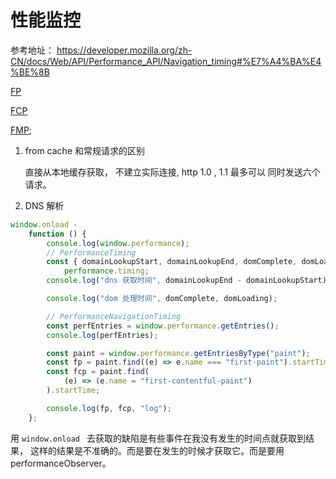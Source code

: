 # 性能监控

参考地址： https://developer.mozilla.org/zh-CN/docs/Web/API/Performance_API/Navigation_timing#%E7%A4%BA%E4%BE%8B

[FP ](https://developer.mozilla.org/zh-CN/docs/Glossary/First_paint)

[FCP](https://developer.mozilla.org/en-US/docs/Glossary/First_contentful_paint)

[FMP](https://developer.mozilla.org/en-US/docs/Glossary/First_meaningful_paint);

1. from cache 和常规请求的区别

   直接从本地缓存获取， 不建立实际连接, http 1.0 , 1.1 最多可以 同时发送六个请求。

2. DNS 解析

```javascript
window.onload -
	function () {
		console.log(window.performance);
		// PerformanceTiming
		const { domainLookupStart, domainLookupEnd, domComplete, domLoading } =
			performance.timing;
		console.log("dns 获取时间", domainLookupEnd - domainLookupStart);

		console.log("dom 处理时间", domComplete, domLoading);

		// PerformanceNavigationTiming
		const perfEntries = window.performance.getEntries();
		console.log(perfEntries);

		const paint = window.performance.getEntriesByType("paint");
		const fp = paint.find((e) => e.name === "first-paint").startTime;
		const fcp = paint.find(
			(e) => (e.name = "first-contentful-paint")
		).startTime;

		console.log(fp, fcp, "log");
	};
```

用 `window.onload ` 去获取的缺陷是有些事件在我没有发生的时间点就获取到结果， 这样的结果是不准确的。而是要在发生的时候才获取它。而是要用 performanceObserver。
